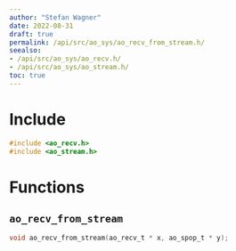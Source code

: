 ```yaml
---
author: "Stefan Wagner"
date: 2022-08-31
draft: true
permalink: /api/src/ao_sys/ao_recv_from_stream.h/
seealso:
- /api/src/ao_sys/ao_recv.h/
- /api/src/ao_sys/ao_stream.h/
toc: true
---
```


# Include

```c
#include <ao_recv.h>
#include <ao_stream.h>
```

# Functions

## `ao_recv_from_stream`

```c
void ao_recv_from_stream(ao_recv_t * x, ao_spop_t * y);
```
